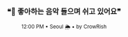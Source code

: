 <div align="center">

<br>

<h3>❝🎵 좋아하는 음악 들으며 쉬고 있어요❞</h3>

<sub>12:00 PM • Seoul 🌦️ • by CrowRish</sub>

<br>

</div>